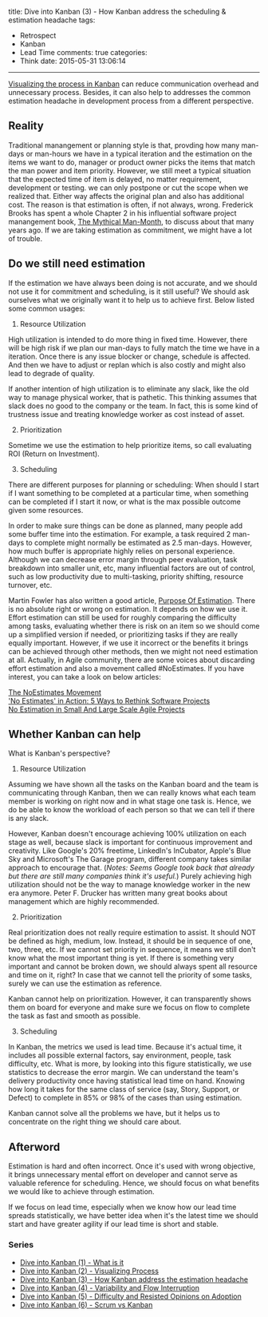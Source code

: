 title: Dive into Kanban (3) - How Kanban address the scheduling & estimation headache
tags:
  - Retrospect
  - Kanban
  - Lead Time
comments: true
categories:
  - Think
date: 2015-05-31 13:06:14
---

[The Mythical Man-Month]: http://www.amazon.com/Mythical-Man-Month-Software-Engineering-Anniversary/dp/0201835959
[Visualizing the process in Kanban]: http://www.thinkingincrowd.me/2015/05/29/Dive-into-Kanban-2-Visualizing-Process/

[Visualizing the process in Kanban][] can reduce communication overhead and unnecessary process.  Besides, it can also help to addresses the common estimation headache in development process from a different perspective.  

## Reality

Traditional manangement or planning style is that, provding how many man-days or man-hours we have in a typical iteration and the estimation on the items we want to do, manager or product owner picks the items that match the man power and item priority.  However, we still meet a typical situation that the expected time of item is delayed, no matter requirement, development or testing.  we can only postpone or cut the scope when we realized that.  Either way affects the original plan and also has additional cost.  The reason is that estimation is often, if not always, wrong.  Frederick Brooks has spent a whole Chapter 2 in his influential software project manangement book, [The Mythical Man-Month][], to discuss about that many years ago.  If we are taking estimation as commitment, we might have a lot of trouble.  

## Do we still need estimation

If the estimation we have always been doing is not accurate, and we should not use it for commitment and scheduling, is it still useful?  We should ask ourselves what we originally want it to help us to achieve first.  Below listed some common usages:  

1. Resource Utilization  

  High utilization is intended to do more thing in fixed time.  However, there will be high risk if we plan our man-days to fully match the time we have in a iteration.  Once there is any issue blocker or change, schedule is affected.  And then we have to adjust or replan which is also costly and might also lead to degrade of quality.  

  If another intention of high utilization is to eliminate any slack, like the old way to manage physical worker, that is pathetic.  This thinking assumes that slack does no good to the company or the team.  In fact, this is some kind of trustness issue and treating knowledge worker as cost instead of asset.  

2. Prioritization  

  Sometime we use the estimation to help prioritize items, so call evaluating ROI (Return on Investment).  

3. Scheduling

  There are different purposes for planning or scheduling: When should I start if I want something to be completed at a particular time, when something can be completed if I start it now, or what is the max possible outcome given some resources.  

  In order to make sure things can be done as planned, many people add some buffer time into the estimation.  For example, a task required 2 man-days to complete might normally be estimated as 2.5 man-days.  However, how much buffer is appropriate highly relies on personal experience.  Although we can decrease error margin through peer evaluation, task breakdown into smaller unit, etc, many influential factors are out of control, such as low productivity due to multi-tasking, priority shifting, resource turnover, etc.  


Martin Fowler has also written a good article, [Purpose Of Estimation][].  There is no absolute right or wrong on estimation.  It depends on how we use it.  Effort estimation can still be used for roughly comparing the difficulty among tasks, evaluating whether there is risk on an item so we should come up a simplified version if needed, or prioritizing tasks if they are really equally important.  However, if we use it incorrect or the benefits it brings can be achieved through other methods, then we might not need estimation at all.  Actually, in Agile community, there are some voices about discarding effort estimation and also a movement called \#NoEstimates.  If you have interest, you can take a look on below articles:  

[The NoEstimates Movement]: http://ronjeffries.com/xprog/articles/the-noestimates-movement/  
['No Estimates' in Action: 5 Ways to Rethink Software Projects]: http://www.cio.com/article/2381167/agile-development/-no-estimates-in-action-5-ways-to-rethink-software-projects.html
[No Estimation in Small And Large Scale Agile Projects]: http://www.infoq.com/news/2015/02/agile-no-estimation  
[Purpose Of Estimation]: http://martinfowler.com/bliki/PurposeOfEstimation.html

[The NoEstimates Movement][]  
['No Estimates' in Action: 5 Ways to Rethink Software Projects][]  
[No Estimation in Small And Large Scale Agile Projects][]  

## Whether Kanban can help

What is Kanban's perspective?

1. Resource Utilization  

  Assuming we have shown all the tasks on the Kanban board and the team is communicating through Kanban, then we can really knows what each team member is working on right now and in what stage one task is.  Hence, we do be able to know the workload of each person so that we can tell if there is any slack.  

  However, Kanban doesn't encourage achieving 100% utilization on each stage as well, because slack is important for continuous improvement and creativity.  Like Google's 20% freetime, LinkedIn's InCubator, Apple's Blue Sky and Microsoft's The Garage program, different company takes similar approach to encourage that.  (_Notes: Seems Google took back that already but there are still many companies think it's useful._)  Purely achieving high utilization should not be the way to manage knowledge worker in the new era anymore.  Peter F. Drucker has written many great books about management which are highly recommended.  

2. Prioritization  

  Real prioritization does not really require estimation to assist.  It should NOT be defined as high, medium, low.  Instead, it should be in sequence of one, two, three, etc.  If we cannot set priority in sequence, it means we still don't know what the most important thing is yet.  If there is something very important and cannot be broken down, we should always spent all resource and time on it, right?  In case that we cannot tell the priority of some tasks, surely we can use the estimation as reference.  

  Kanban cannot help on prioritization.  However, it can transparently shows them on board for everyone and make sure we focus on flow to complete the task as fast and smooth as possible.  

3. Scheduling  

  In Kanban, the metrics we used is lead time.  Because it's actual time, it includes all possible external factors, say environment, people, task difficulty, etc.  What is more, by looking into this figure statistically, we use statistics to decrease the error margin.  We can understand the team's delivery productivity once having statistical lead time on hand.  Knowing how long it takes for the same class of service (say, Story, Support, or Defect) to complete in 85% or 98% of the cases than using estimation.

Kanban cannot solve all the problems we have, but it helps us to concentrate on the right thing we should care about.  


## Afterword  

Estimation is hard and often incorrect.  Once it's used with wrong objective, it brings unnecessary mental effort on developer and cannot serve as valuable reference for scheduling.  Hence, we should focus on what benefits we would like to achieve through estimation.

If we focus on lead time, especially when we know how our lead time spreads statistically, we have better idea when it's the latest time we should start and have greater agility if our lead time is short and stable.  


### Series
[Dive into Kanban (1) - What is it]: http://www.thinkingincrowd.me/2015/05/20/Dive-into-Kanban-1-What-is-it/
[Dive into Kanban (2) - Visualizing Process]: http://www.thinkingincrowd.me/2015/05/30/Dive-into-Kanban-2-Visualizing-Process/
[Dive into Kanban (3) - How Kanban address the estimation headache]: http://www.thinkingincrowd.me/2015/05/31/Dive-into-Kanban-3-How-Kanban-address-the-estimation-headache/
[Dive into Kanban (4) - Variability and Flow Interruption]: http://www.thinkingincrowd.me/2015/06/05/Dive-into-Kanban-4-Variability-and-Flow-Interruption/
[Dive into Kanban (5) - Difficulty and Resisted Opinions on Adoption]: http://www.thinkingincrowd.me/2015/07/23/Dive-into-Kanban-5-Difficulty-and-Resisted-Opinions-on-Adoption/
[Dive into Kanban (6) - Scrum vs Kanban]: http://www.thinkingincrowd.me/2015/10/08/Dive-into-Kanban-6-Scrum-vs-Kanban/

* [Dive into Kanban (1) - What is it][]  
* [Dive into Kanban (2) - Visualizing Process][]  
* [Dive into Kanban (3) - How Kanban address the estimation headache][]  
* [Dive into Kanban (4) - Variability and Flow Interruption][]  
* [Dive into Kanban (5) - Difficulty and Resisted Opinions on Adoption][]  
* [Dive into Kanban (6) - Scrum vs Kanban][]
